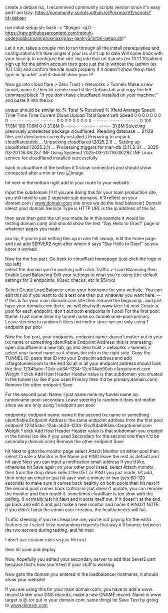 create a debian lxc, I recommend community scripts version since it's easy and I am lazy: https://community-scripts.github.io/ProxmoxVE/scripts?id=debian 

run initial-setup.sh:
bash -c "$(wget -qLO - https://raw.githubusercontent.com/retnuh-code/public/main/proxmox/grav+gantry5/initial-setup.sh)"

Let it run, takes a couple min to run through all the install prerequisties and configurations 
it'll tkae longer if your lxc isn't up to date
Will come back with your local ip to configure the site. 
log into that url it posts (ex 10.1.1.10/admin) sign up for the admin account 
then goto just the ip without the /admin (ex 10.1.1.10) and confirm the site loads properly 
if it doesn't show the ip then type in 'ip addr' and it should show your IP


Now go into cloud flare > Zero Trust > Networks > Tunnels 
Make a new tunnel, name it, then hit create 
now hit the Debian tab and copy the left command block "If you don’t have cloudflared installed on your machine:" and paste it into the lxc 

output should be similar to: 
  % Total    % Received % Xferd  Average Speed   Time    Time     Time  Current
                                 Dload  Upload   Total   Spent    Left  Speed
  0     0    0     0    0     0      0      0 --:--:-- --:--:-- --:--:--     0
  0     0    0     0    0     0      0      0 --:--:-- --:--:-- --:--:--     0
100 17.6M  100 17.6M    0     0  31.8M      0 --:--:-- --:--:-- --:--:-- 31.8M
Selecting previously unselected package cloudflared.
(Reading database ... 21129 files and directories currently installed.)
Preparing to unpack cloudflared.deb ...
Unpacking cloudflared (2025.2.1) ...
Setting up cloudflared (2025.2.1) ...
Processing triggers for man-db (2.11.2-2) ...
2025-03-20T16:08:25Z INF Using Systemd
2025-03-20T16:08:29Z INF Linux service for cloudflared installed successfully


back in cloudflare at the bottom it'll show connectors and should show connected after a min or two 
![image](https://github.com/user-attachments/assets/030c340f-4107-46f3-a0a1-23827d94bd0e)

hit next in the bottom right
add in your route to your website

Input the subdomain (!! If you are doing this for your main production site, you still need to use 2 seperate sub domains. It'll reflect on your domain.com / www.domain.com site once we do the load balancer)
Domain sleect your domain 
Service Type is HTTP
URL is the ip address of the lxc

then save then goto the url you made (ie in this example it would be testing.domain.com) and should show the test "Say Hello to Grav!" page or whatever pages you made 

pro tip, if you're just setting this up in one fell swoop, edit the home page and just add SERVER2 right after where it says "Say Hello to Grav!" so you know it worked. 

Now for the fun part. Go back to cloudflare homepage (just click the logo in top left)  
select the domain you're working with 
click Traffic > Load Balancing then Enable Load Balancing
Edit your settings to what you're using (the default settings for 2 endpoints, 60sec checks, etc is $5/mo) 

Select Create Load Balancer
enter your hostname for your website. You can edit this so if you want to do a test one then put whatever you want here. -- if this is for your main domain.com site then remove the beginning . and just have your domain.com there. we will deal with www later
hit next
Create a pool for each endpoint. don't put both endpoints in 1 pool
For the first pool:
Name: I just name mine my tunnel name so: tunnelname-pool-primary
Leave steering to random it does not matter since we are only using 1 endpoint per pool

Now the fun part, your endpoints.
endpoint name: doesn't matter put in your lxc name or something identifiable 
Endpoint Address: this is interesting; open cloudflare in a new tab, go into zero trust > networks > tunnels > select your tunnel name so it shows the info in the right side. Copy the TUNNEL ID. paste that ID into your Endpoint address and add .cfargotunnel.com to the end
So all in all your endpoint address should look like this: 12345abc-12ab-ab34-1234-12cd34ab90ab.cfargotunnel.com
Weight 1
click Add Host Header 
Header value is that subdomain you created in the tunnel (so like if you used Primary then it'd be primary.domain.com)
Remove the other endpoint
Save

For the second pool: 
Name: I just name mine my tunnel name so: tunnelname-pool-secondary
Leave steering to random it does not matter since we are only using 1 endpoint per pool

endpoints: 
endpoint name: name it the second lxc name or something identifiable
Endpoint Address: the same endpoint address from the first pool endpoint 12345abc-12ab-ab34-1234-12cd34ab90ab.cfargotunnel.com
Weight 1
click Add Host Header 
Header value is that subdomain you created in the tunnel (so like if you used Secondary for the second one then it'd be secondary.domain.com)
Remove the other endpoint
Save

hit Next to goto the monitor page 
select Attach Monitor on either pool then select Create a Monitor
in the Name put PING leave the rest as default and hit save
Next you can input a notification email address if you'd like, otherwise hit Save again
on your other pool listed, select Attach monitor, then from the drop down select the GET or PING you just made, hit add, then enter an email or just hit save
wait a minute or two (yes 60-120 seconds) to make sure it comes back healthy on both pools then hit next 
If the second pool comes back Critical or jsut doesn't update, you can remove the monitor and then readd it. sometimes cloudflare is too slow with the polling. (I normally just hit Next and it sorts itself out. If it doesn't at the end, go back and edit it and just make a new monitor and name it PING2)
NOTE: if you didn't finish the admin user creation, the healthchecks will fail.

Traffic steering; if you're cheap like me, you're not paying for the extra features so I select least oustanding requests that way it'll bounce between the two servers during testing, and hit next 

I don't use custom rules so just hit next 

then hit save and deploy 

Now, hopefully you edited your secondary server to add that Sever2 part because that's how you'll test if your stuff is working. 

Now goto the domain you entered in the loadbalancer hostname, it should show your website! 

If you are using this for your main domain.com, you have to add a www. record
Under your DNS records, make a new CNAME record. 
Name is www
target is @ (or put in your domain.com, same thing)
hit Save
Test by going to www.domain.com
